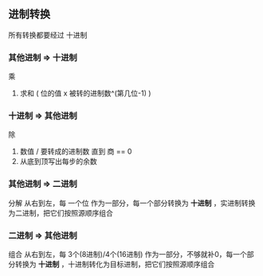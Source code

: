 ##  进制转换
所有转换都要经过 十进制

###   其他进制  =>  十进制 
乘
1. 求和 ( 位的值 x 被转的进制数^(第几位-1) )

###   十进制  =>  其他进制
除
1. 数值 / 要转成的进制数 直到 商 == 0
2. 从底到顶写出每步的余数 

###   其他进制  =>  二进制 
分解 
从右到左，每 一个位 作为一部分，每一个部分转换为 **十进制** ，实进制转换为二进制，把它们按照源顺序组合

###   二进制  =>  其他进制
组合 
从右到左，每 3个(8进制)/4个(16进制) 作为一部分，不够就补0，每一个部分转换为 **十进制** ，十进制转化为目标进制，把它们按照源顺序组合
